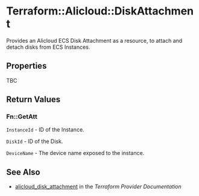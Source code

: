 # Terraform::Alicloud::DiskAttachment

Provides an Alicloud ECS Disk Attachment as a resource, to attach and detach disks from ECS Instances.

## Properties

TBC

## Return Values

### Fn::GetAtt

`InstanceId` - ID of the Instance.

`DiskId` - ID of the Disk.

`DeviceName` - The device name exposed to the instance.

## See Also

* [alicloud_disk_attachment](https://www.terraform.io/docs/providers/alicloud/r/disk_attachment.html) in the _Terraform Provider Documentation_